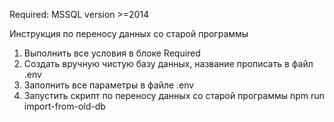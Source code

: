 Required:
MSSQL version >=2014




Инструкция по переносу данных со старой программы
1. Выполнить все условия в блоке Required
2. Создать вручную чистую базу данных, название прописать в файл .env
3. Заполнить все параметры в файле .env
4. Запустить скрипт по переносу данных со старой программы npm run import-from-old-db

